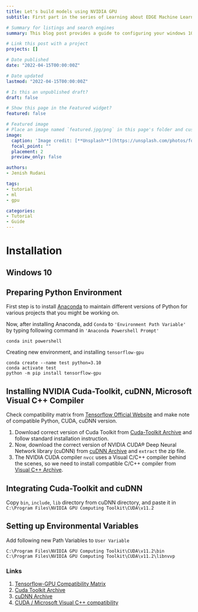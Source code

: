 ```yaml
---
title: Let's build models using NVIDIA GPU
subtitle: First part in the series of Learning about EDGE Machine Learning

# Summary for listings and search engines
summary: This blog post provides a guide to configuring your windows 10, or Ubuntu machine so that it can build models using Tensorflow framework on Nvidia GPUs.

# Link this post with a project
projects: []

# Date published
date: "2022-04-15T00:00:00Z"

# Date updated
lastmod: "2022-04-15T00:00:00Z"

# Is this an unpublished draft?
draft: false

# Show this page in the Featured widget?
featured: false

# Featured image
# Place an image named `featured.jpg/png` in this page's folder and customize its options here.
image:
  caption: 'Image credit: [**Unsplash**](https://unsplash.com/photos/fqZKHQkgFrY)'
  focal_point: ""
  placement: 2
  preview_only: false

authors:
- Jenish Rudani

tags:
- tutorial
- ml
- gpu

categories:
- Tutorial
- Guide
---
```


# Installation

## Windows 10

## Preparing Python Environment
First step is to install [Anaconda](https://youtu.be/aN6OVm0mTHo) to maintain different versions of Python for various projects that you might be working on.

Now, after installing Anaconda, add `Conda` to `'Environment Path Variable'` by typing following command in `'Anaconda Powershell Prompt'`

```
conda init powershell
```

Creating new environment, and installing `tensorflow-gpu`
```
conda create --name test python=3.10
conda activate test
python -m pip install tensorflow-gpu
```

## Installing NVIDIA Cuda-Toolkit, cuDNN, Microsoft Visual C++ Compiler

Check compatibility matrix from [Tensorflow Official Website][1] and make note of compatible Python, CUDA, cuDNN version.

1. Download correct version of Cuda Toolkit from [Cuda-Toolkit Archive][2] and follow standard installation instruction.
2. Now, download the correct version of NVIDIA CUDA® Deep Neural Network library (cuDNN) from [cuDNN Archive][3] and `extract` the zip file.
3. The NVIDIA CUDA compiler `nvcc` uses a Visual C/C++ compiler behind the scenes, so we need to install compatible C/C++ compiler from [Visual C++ Archive](4).


## Integrating Cuda-Toolkit and cuDNN
Copy `bin`, `include`, `lib` directory from cuDNN directory, and paste it in `C:\Program Files\NVIDIA GPU Computing Toolkit\CUDA\v11.2`

## Setting up Environmental Variables
Add following new Path Variables to `User Variable`
```
C:\Program Files\NVIDIA GPU Computing Toolkit\CUDA\v11.2\bin
C:\Program Files\NVIDIA GPU Computing Toolkit\CUDA\v11.2\libnvvp
```

### Links

1. [Tensorflow-GPU Compatibility Matrix](https://www.tensorflow.org/install/source#gpu)
2. [Cuda Toolkit Archive](https://developer.nvidia.com/cuda-toolkit-archive)
3. [cuDNN Archive](https://developer.nvidia.com/rdp/cudnn-archive)
4. [CUDA / Microsoft Visual C++ compatibility](https://quasar.ugent.be/files/doc/cuda-msvc-compatibility.html)

[1]: https://www.tensorflow.org/install/source#gpu
[2]: https://developer.nvidia.com/cuda-toolkit-archive
[3]: https://developer.nvidia.com/rdp/cudnn-archive
[4]: https://quasar.ugent.be/files/doc/cuda-msvc-compatibility.html
